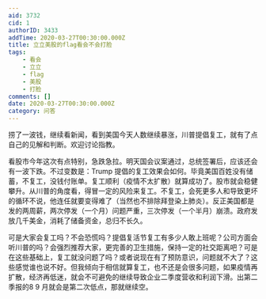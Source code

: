 ```yaml
---
aid: 3732
cid: 1
authorID: 3433
addTime: 2020-03-27T00:30:00.000Z
title: 立立美股的flag看会不会打脸
tags:
    - 看会
    - 立立
    - flag
    - 美股
    - 打脸
comments: []
date: 2020-03-27T00:30:00.000Z
category: 问答
---
```


捞了一波钱，继续看新闻，看到美国今天人数继续暴涨，川普提倡复工，就有了点自己的见解和判断。欢迎讨论指教。

看股市今年这次有点特别，急跌急拉。明天国会议案通过，总统签署后，应该还会有一波下跌。不过变数是：Trump 提倡的复工效果会如何。毕竟美国百姓没有储蓄，不复工，没钱付账单。复工顺利（疫情不太扩散）就算成功了。股市就会稳健攀升。从川普的角度看，得冒一定的风险来复工。不复工，会死更多人和导致更坏的循环不说，他连任就要变得难了（当然也不排除拜登染上肺炎）。反正美国都是发的两周薪，两次停发（一个月）问题严重，三次停发（一个半月）崩溃。政府发放几千美金，消耗了储备资金，总归不长久。

可是大家会复工吗？不会恐慌吗？提倡复活节复工有多少人敢上班呢？公司方面会听川普的吗？会强烈推荐大家，更完善的卫生措施，保持一定的社交距离吧？可是在这些基础上，复工就没问题了吗？或者说现在有了预防意识，问题就不大了？这些感觉谁也说不好。但我倾向于相信就算复工，也不还是会很多问题，如果疫情再扩散，经济再低迷，就会不可避免的继续导致企业二季度营收和利润下滑。出第二季报的8 9 月就会是第二次低点，那就继续空。
